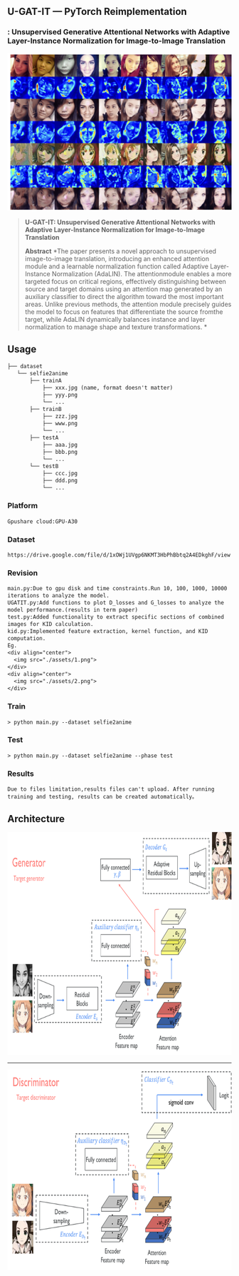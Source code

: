 ## U-GAT-IT &mdash;  PyTorch Reimplementation
### : Unsupervised Generative Attentional Networks with Adaptive Layer-Instance Normalization for Image-to-Image Translation

<div align="center">
  <img src="./assets/8.png">
</div>




> **U-GAT-IT: Unsupervised Generative Attentional Networks with Adaptive Layer-Instance Normalization for Image-to-Image Translation**<br>
>
> **Abstract** *The paper presents a novel approach to unsupervised image-to-image translation, introducing an enhanced attention module and a learnable normalization function called Adaptive Layer-Instance Normalization (AdaLIN). The attentionmodule enables a more targeted focus on critical regions, effectively distinguishing between source and target domains
using an attention map generated by an auxiliary classifier to direct the algorithm toward the most important areas. Unlike previous methods, the attention module precisely guides the
model to focus on features that differentiate the source fromthe target, while AdaLIN dynamically balances instance and layer normalization to manage shape and texture transformations.  *

## Usage
```
├── dataset
   └── selfie2anime
       ├── trainA
           ├── xxx.jpg (name, format doesn't matter)
           ├── yyy.png
           └── ...
       ├── trainB
           ├── zzz.jpg
           ├── www.png
           └── ...
       ├── testA
           ├── aaa.jpg 
           ├── bbb.png
           └── ...
       └── testB
           ├── ccc.jpg 
           ├── ddd.png
           └── ...
```

### Platform
```
Gpushare cloud:GPU-A30
```
### Dataset
```
https://drive.google.com/file/d/1xOWj1UVgp6NKMT3HbPhBbtq2A4EDkghF/view
```

### Revision
```
main.py:Due to gpu disk and time constraints.Run 10, 100, 1000, 10000 iterations to analyze the model.
UGATIT.py:Add functions to plot D_losses and G_losses to analyze the model performance.(results in term paper)
test.py:Added functionality to extract specific sections of combined images for KID calculation.
kid.py:Implemented feature extraction, kernel function, and KID computation.
Eg.
<div align="center">
  <img src="./assets/1.png">
</div>
<div align="center">
  <img src="./assets/2.png">
</div>
```

### Train
```
> python main.py --dataset selfie2anime
```

### Test
```
> python main.py --dataset selfie2anime --phase test
```

### Results
```
Due to files limitation,results files can't upload. After running training and testing, results can be created automatically。
```

## Architecture
<div align="center">
  <img src = './assets/generator.png' width = '785px' height = '500px'>
</div>

---

<div align="center">
  <img src = './assets/discriminator.png' width = '785px' height = '450px'>
</div>


